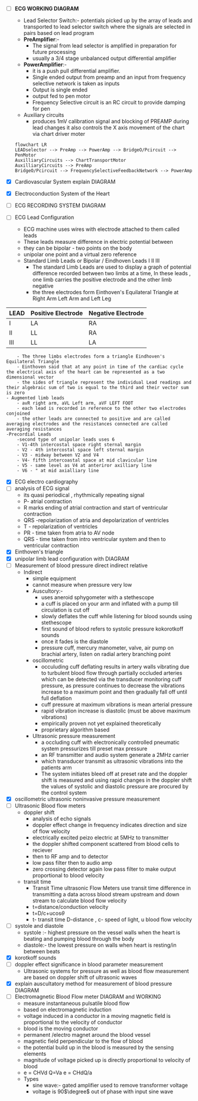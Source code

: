 
- [ ] **ECG WORKING DIAGRAM**
	- Lead Selector Switch:- potentials picked up by the array of leads and transported to lead selector switch where the signals are selected in pairs based on lead program
	- **PreAmplifier**:-
		- The signal from lead selector is amplified in preparation for future processing 
		- usually a 3/4 stage unbalanced output differential amplifier
	- **PowerAmplifier**:-
		- it is a push pull differential amplifier.
		- Single ended output from preamp and an input from frequency selective network is taken as inputs
		- Output is single ended
		- output fed to pen motor
		- Frequency Selective circuit is an RC circuit to provide damping for pen
	- Auxiliary circuits
		- produces 1mV calibration signal and blocking of PREAMP during lead changes it also controls the X axis movement of the chart via chart driver moter

	```mermaid
	flowchart LR
	LEADselector --> PreAmp --> PowerAmp --> BridgeO/Pcircuit --> PenMotor
	AuxilliaryCircuits --> ChartTransportMotor
	AuxilliaryCircuits --> PreAmp
	BridgeO/Pcircuit --> FrequencySelectiveFeedbackNetwork --> PowerAmp
	```
- [x] Cardiovascular System explain DIAGRAM 
- [x] Electroconduction System of the Heart
- [ ] ECG RECORDING SYSTEM DIAGRAM
- [ ] ECG Lead Configuration
	- ECG machine uses wires with electrode attached to them called leads
	- These leads measure difference in electric potential between
	- they can be bipolar - two points on the body
	- unipolar one point and a virtual zero reference
	- Standard Limb Leads or Bipolar / Eindhoven Leads I II III
		- The standard Limb Leads are used to display a graph of potential difference recorded between two limbs at a time, In these leads , one limb carries the positive electrode and the other limb negative
		- the three electrodes form Einthoven's Equilateral Triangle at Right Arm Left Arm and Left Leg

| LEAD | Positive Electrode | Negative Electrode |
| ---- | ------------------ | ------------------ |
| I    | LA                 | RA                 |
| II   | LL                 | RA                 |
| III  | LL                 | LA                 |
		- The three limbs electrodes form a triangle Eindhoven's Equilateral Triangle
		- Einthoven said that at any point in time of the cardiac cycle the electrical axis of the heart can be represented as a two dimensional vector
		- the sides of triangle represent the individual Lead readings and their algebraic sum of two is equal to the third and their vector sum is zero
	- Augmented limb leads
		- avR right arm, aVL Left arm, aVF LEFT FOOT
		- each lead is recorded in reference to the other two electrodes conjoined
		- the other leads are connected to positive and are called averaging electrodes and the resistances connected are called averaging resistances
	-Precordial Leads
		-second type of unipolar leads uses 6
		- V1-4th intercostal space right sternal margin
		- V2 - 4th intercostal space left sternal margin
		- V3 - midway between V2 and V4
		- V4- fifth intercoastal space at mid clavicular line
		- V5 - same level as V4 at anteriror axilliary line
		- V6 - " at mid axialliary line
- [x] ECG electro cardiography
- [ ] analysis of ECG signal
	- its quasi periodical , rhythmically repeating signal
	- P- atrial contraction
	-  R marks ending of atrial contraction and start of ventricular contraction
	- QRS -repolarization of atria and depolarization of ventricles
	- T - repolarization of ventricles
	- PR - time taken from atria to AV node
	- QRS - time taken from intro ventricular system and then to ventricular contraction
- [x] Einthoven's triangle
- [x] unipolar limb lead configuration with DIAGRAM
- [ ] Measurement of blood pressure direct indirect relative
	- Indirect
		- simple equipment
		- cannot measure when pressure very low
		- Auscultory:-
			- uses aneroid sphygometer with a stethescope
			- a cuff is placed on your arm and inflated with a pump till circulation is cut off
			- slowly deflates the cuff while listening for blood sounds using stethescope
			- first sound of blood refers to systolic pressure kokorotkoff sounds
			- once it fades is the diastole
			- pressure cuff, mercury manometer, valve, air pump on brachial artery, listen on radial artery branching point
		- oscillometric 
			- occuluding cuff deflating results in artery walls vibrating due to turbulent blood flow through partially occluded arteries which can be detected via the transducer monitoring cuff pressure, as pressure continues to decrease the vibrations increase to a maximum point and then gradually fall off until full deflation
			- cuff pressure at maximum vibrations is mean arterial pressure
			- rapid vibration increase is diastolic (must be above maximum vibrations)
			- empirically proven not yet explained theoretically
			- proprietary algorithm based
		- Ultrasonic pressure measurement
			- a occluding cuff with electronically controlled pneumatic system pressurizes till preset max pressure
			- an RF transmitter and audio system generate a 2MHz carrier 
			- which transducer transmit as ultrasonic vibrations into the patients arm
			- The system initiates bleed off at preset rate and the doppler shift is measured and using rapid changes in the doppler shift the values of systolic and diastolic pressure are procured by the control system
- [x] oscillometric ultrasonic noninvasive pressure measurement
- [ ] Ultrasonic Blood flow meters
	- doppler shift
		- analysis of echo signals 
		- doppler effect change in frequency indicates direction and size of flow velocity
		- electrically excited peizo electric at 5MHz to transmitter 
		- the doppler shifted component scattered from blood cells to reciever
		- then to RF amp and to detector
		- low pass filter then to audio amp
		- zero crossing detector again low pass filter to make output proportional to blood velocity
	- transit time
		- Transit Time ultrasonic Flow Meters use transit time difference in transmitting a data across blood stream upstream and down stream to calculate blood flow velocity
		- t=distance/conduction velocity
		- t=D/c+ucos$\theta$
		- t- transit time D-distance , c- speed of light, u blood flow velocity
- [ ] systole and diastole
	- systole :- highest pressure on the vessel walls when the heart is beating and pumping blood through the body
	- diastole:- the lowest pressure on walls when heart is resting/in between beats
- [x] korotkoff sounds
- [ ] doppler effect significance in blood parameter measurement
	- Ultrasonic systems for pressure as well as blood flow measurement are based on doppler shift of ultrasonic waves
- [x] explain auscultatory method for measurement of blood pressure DIAGRAM
- [ ] Electromagnetic Blood Flow meter DIAGRAM and WORKING
	- measure instantaneous pulsatile blood flow 
	- based on electromagnetic induction
	- voltage induced in a conductor in a moving magnetic field is proportional to the velocity of conductor
	- blood is the moving conductor
	- permanent /electro magnet around the blood vessel 
	- magnetic field perpendicular to the flow of blood
	- the potential build up in the blood is measured by the sensing elements 
	- magnitude of voltage picked up is directly proportional to velocity of blood
	- e = CHVd Q=Va   e = CHdQ/a
	- Types
		- sine wave:-  gated amplifier used to remove transformer voltage 
		- voltage is 90$\degree$ out of phase with input sine wave
